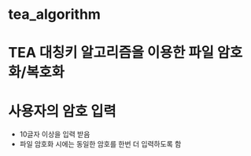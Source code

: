 # tea_algorithm

# TEA 대칭키 알고리즘을 이용한 파일 암호화/복호화

# 사용자의  암호  입력
- 10글자  이상을  입력  받음 
- 파일  암호화  시에는  동일한  암호를  한번  더  입력하도록  함
